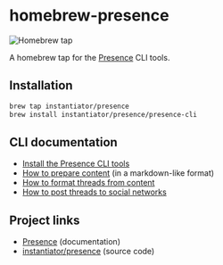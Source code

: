 # homebrew-presence

![Homebrew tap](https://img.shields.io/badge/dynamic/json.svg?url=https://raw.githubusercontent.com/instantiator/homebrew-presence/master/Info/presence-cli.json&query=$.versions.stable&label=instantiator/presence/presence-cli)

A homebrew tap for the [Presence](https://instantiator.dev/presence) CLI tools.

## Installation

```bash
brew tap instantiator/presence
brew install instantiator/presence/presence-cli
```

## CLI documentation

- [Install the Presence CLI tools](https://instantiator.dev/presence/cli/install-cli-tools.html)
- [How to prepare content](https://instantiator.dev/presence/guides/create-with-markdown.md) (in a markdown-like format)
- [How to format threads from content](https://instantiator.dev/presence/cli/presence-social-format-console.html)
- [How to post threads to social networks](https://instantiator.dev/presence/cli/presence-posting-console.html)

## Project links

- [Presence](https://instantiator.dev/presence) (documentation)
- [instantiator/presence](https://github.com/instantiator/presence) (source code)
